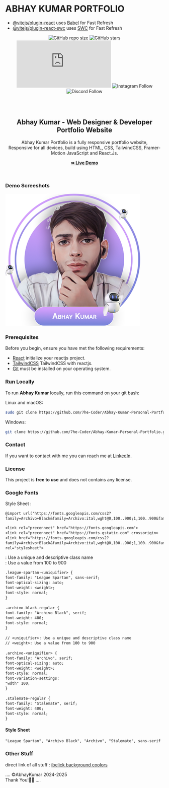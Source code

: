 # ABHAY KUMAR PORTFOLIO

- [@vitejs/plugin-react](https://github.com/vitejs/vite-plugin-react/blob/main/packages/plugin-react/README.md) uses [Babel](https://babeljs.io/) for Fast Refresh
- [@vitejs/plugin-react-swc](https://github.com/vitejs/vite-plugin-react-swc) uses [SWC](https://swc.rs/) for Fast Refresh

<div align="center">
  
  ![GitHub repo size](https://github.com/7he-Coder)
  ![GitHub stars](https://github.com/7he-Coder?tab=stars)
  ![Facebook Follow](https://www.facebook.com/profile.php?id=61561229935661)
  ![Instagram Follow](https://www.instagram.com/codewithabhay_/)
  ![Discord Follow](https://discord.com/channels/1022510020736331806/1067065880967647282)

  <br />
  <br />

  <h2 align="center">Abhay Kumar - Web Designer & Developer Portfolio Website</h2>

Abhay Kumar Portfolio is a fully responsive portfolio website, <br />Responsive for all devices, build using HTML, CSS, TailwindCSS, Framer-Motion JavaScript and React.Js.

<a href="https://attend-now-v2-aott65w19-abhay-gautams-projects.vercel.app/"><strong>➥ Live Demo</strong></a>

</div>

<br />

### Demo Screeshots

![Abhay Kumar Desktop Demo](./readme-images.png "Desktop Demo")

### Prerequisites

Before you begin, ensure you have met the following requirements:

- [React](https://react.dev/ "ReactJs") initialize your reactjs project.
- [TailwindCSS](https://tailwindcss.com/docs/installation "TailwindCSS") TailwindCSS with reactjs.
- [Git](https://git-scm.com/downloads "Download Git") must be installed on your operating system.

### Run Locally

To run **Abhay Kumar** locally, run this command on your git bash:

Linux and macOS:

```bash
sudo git clone https://github.com/7he-Coder/Abhay-Kumar-Personal-Portfolio.git
```

Windows:

```bash
git clone https://github.com/7he-Coder/Abhay-Kumar-Personal-Portfolio.git
```

### Contact

If you want to contact with me you can reach me at [LinkedIn](https://www.linkedin.com/in/abhay-kumar-4418a01b7/).

### License

This project is **free to use** and does not contains any license.

### Google Fonts

Style Sheet :

```base
@import url('https://fonts.googleapis.com/css2?family=Archivo+Black&family=Archivo:ital,wght@0,100..900;1,100..900&family=League+Spartan:wght@100..900&family=Stalemate&display=swap')
```

```base
<link rel="preconnect" href="https://fonts.googleapis.com">
<link rel="preconnect" href="https://fonts.gstatic.com" crossorigin>
<link href="https://fonts.googleapis.com/css2?family=Archivo+Black&family=Archivo:ital,wght@0,100..900;1,100..900&family=League+Spartan:wght@100..900&family=Stalemate&display=swap" rel="stylesheet">
```

<uniquifier>: Use a unique and descriptive class name
<br />
<weight>: Use a value from 100 to 900

```base
.league-spartan-<uniquifier> {
font-family: "League Spartan", sans-serif;
font-optical-sizing: auto;
font-weight: <weight>;
font-style: normal;
}

.archivo-black-regular {
font-family: "Archivo Black", serif;
font-weight: 400;
font-style: normal;
}

// <uniquifier>: Use a unique and descriptive class name
// <weight>: Use a value from 100 to 900

.archivo-<uniquifier> {
font-family: "Archivo", serif;
font-optical-sizing: auto;
font-weight: <weight>;
font-style: normal;
font-variation-settings:
"wdth" 100;
}

.stalemate-regular {
font-family: "Stalemate", serif;
font-weight: 400;
font-style: normal;
}
```

#### Style Sheet

```base
"League Spartan", "Archivo Black", "Archivo", "Stalemate", sans-serif
```

### Other Stuff

direct link of all stuff :
[ibelick background ](https://bg.ibelick.com/)
[coolors ](https://coolors.co/)

....
©️AbhayKumar 2024-2025
<br/>
Thank You!🧑‍💻
....
